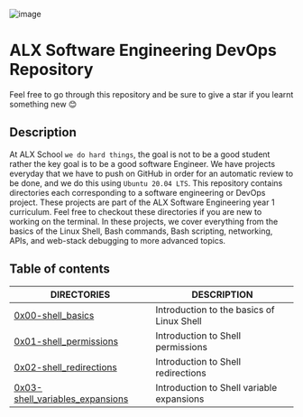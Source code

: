 ![image](https://user-images.githubusercontent.com/105258746/188767412-2ac881ad-4583-491c-9f86-fa210d23a9db.png)

# ALX Software Engineering DevOps Repository
Feel free to go through this repository and be sure to give a star if you learnt something new 😊

## Description
At ALX School `we do hard things`, the goal is not to be a good student rather the key goal is to be a good software Engineer. We have projects everyday that we have to push on GitHub in order for an automatic review to be done, and we do this using `Ubuntu 20.04 LTS`. This repository contains directories each corresponding to a software engineering or DevOps project. These projects are part of the ALX Software Engineering year 1 curriculum. Feel free to checkout these directories if you are new to working on the terminal. In these projects, we cover everything from the basics of the Linux Shell, Bash commands, Bash scripting, networking, APIs, and web-stack debugging to more advanced topics.

## Table of contents
DIRECTORIES | DESCRIPTION
--------- | -----------
[0x00-shell_basics](https://github.com/arafFatin/alx-system_engineering-devops/tree/master/0x00-shell_basics) | Introduction to the basics of Linux Shell
[0x01-shell_permissions](https://github.com/arafFatin/alx-system_engineering-devops/tree/master/0x01-shell_permissions) | Introduction to Shell permissions 
[0x02-shell_redirections](https://github.com/arafFatin/alx-system_engineering-devops/tree/master/0x02-shell_redirections) | Introduction to Shell redirections
[0x03-shell_variables_expansions](https://github.com/arafFatin/alx-system_engineering-devops/tree/master/0x03-shell_variables_expansions) | Introduction to Shell variable expansions
